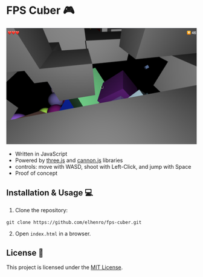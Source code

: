 # FPS Cuber 🎮

![screenshot](https://raw.githubusercontent.com/elhenro/fps-cuber/main/screenshot.png)

- Written in JavaScript
- Powered by [three.js](https://github.com/mrdoob/three.js/) and [cannon.js](https://github.com/schteppe/cannon.js) libraries
- controls: move with WASD, shoot with Left-Click, and jump with Space
- Proof of concept
## Installation & Usage 💻
1. Clone the repository:

`git clone https://github.com/elhenro/fps-cuber.git`

2. Open `index.html` in a browser. 

## License 📄
This project is licensed under the [MIT License](LICENSE).